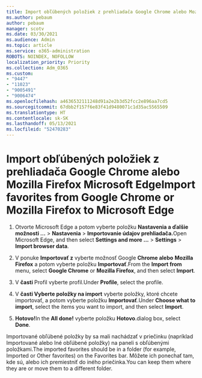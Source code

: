 ```yaml
---
title: Import obľúbených položiek z prehliadača Google Chrome alebo Mozilla Firefox Microsoft Edge
ms.author: pebaum
author: pebaum
manager: scotv
ms.date: 03/30/2021
ms.audience: Admin
ms.topic: article
ms.service: o365-administration
ROBOTS: NOINDEX, NOFOLLOW
localization_priority: Priority
ms.collection: Adm_O365
ms.custom:
- "9447"
- "11023"
- "9005491"
- "9006474"
ms.openlocfilehash: a4636532111248d91a2e2b3d52fcc2e896aa7cd5
ms.sourcegitcommit: 67dbb2f157f6e83f41d9480071c1d35ac5565509
ms.translationtype: HT
ms.contentlocale: sk-SK
ms.lasthandoff: 05/13/2021
ms.locfileid: "52470283"
---
```

# <a name="import-favorites-from-google-chrome-or-mozilla-firefox-to-microsoft-edge"></a><span data-ttu-id="5c6f0-102">Import obľúbených položiek z prehliadača Google Chrome alebo Mozilla Firefox Microsoft Edge</span><span class="sxs-lookup"><span data-stu-id="5c6f0-102">Import favorites from Google Chrome or Mozilla Firefox to Microsoft Edge</span></span>

1. <span data-ttu-id="5c6f0-103">Otvorte Microsoft Edge a potom vyberte položku **Nastavenia a ďalšie možnosti ...**  >  **Nastavenia**  >  **Importovanie údajov prehliadača.**</span><span class="sxs-lookup"><span data-stu-id="5c6f0-103">Open Microsoft Edge, and then select **Settings and more ...** > **Settings** > **Import browser data**.</span></span>

1. <span data-ttu-id="5c6f0-104">V ponuke **Importovať z** vyberte možnosť Google **Chrome alebo** **Mozilla Firefox** a potom vyberte položku **Importovať**.</span><span class="sxs-lookup"><span data-stu-id="5c6f0-104">From the **Import from** menu, select **Google Chrome** or **Mozilla Firefox**, and then select **Import**.</span></span>

1. <span data-ttu-id="5c6f0-105">V **časti** Profil vyberte profil.</span><span class="sxs-lookup"><span data-stu-id="5c6f0-105">Under **Profile**, select the profile.</span></span>

1. <span data-ttu-id="5c6f0-106">V **časti Vyberte položky na import** vyberte položky, ktoré chcete importovať, a potom vyberte položku **Importovať**.</span><span class="sxs-lookup"><span data-stu-id="5c6f0-106">Under **Choose what to import**, select the items you want to import, and then select **Import**.</span></span>

1. <span data-ttu-id="5c6f0-107">**Hotovo!**</span><span class="sxs-lookup"><span data-stu-id="5c6f0-107">In the **All done!**</span></span> <span data-ttu-id="5c6f0-108">vyberte položku **Hotovo**.</span><span class="sxs-lookup"><span data-stu-id="5c6f0-108">dialog box, select **Done**.</span></span>

<span data-ttu-id="5c6f0-109">Importované obľúbené položky by sa mali nachádzať v priečinku (napríklad Importované alebo Iné obľúbené položky) na paneli s obľúbenými položkami.</span><span class="sxs-lookup"><span data-stu-id="5c6f0-109">The imported favorites should be in a folder (for example, Imported or Other favorites) on the Favorites bar.</span></span> <span data-ttu-id="5c6f0-110">Môžete ich ponechať tam, kde sú, alebo ich premiestniť do iného priečinka.</span><span class="sxs-lookup"><span data-stu-id="5c6f0-110">You can keep them where they are or move them to a different folder.</span></span>
